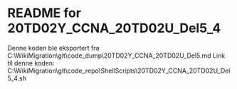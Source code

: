 # README for 20TD02Y_CCNA_20TD02U_Del5_4
Denne koden ble eksportert fra C:\WikiMigration\git\code_dump\20TD02Y_CCNA_20TD02U_Del5.md
Link til denne koden: C:\WikiMigration\git\code_repo\ShellScripts\20TD02Y_CCNA_20TD02U_Del5_4.sh
